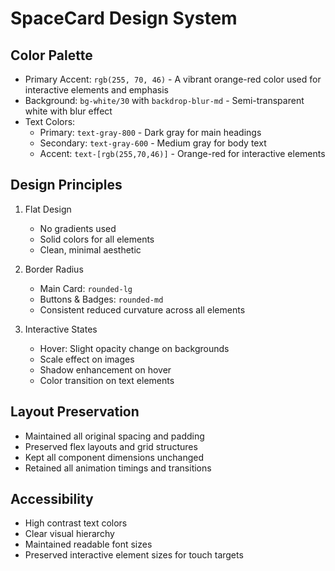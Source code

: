 # SpaceCard Design System

## Color Palette

- Primary Accent: `rgb(255, 70, 46)` - A vibrant orange-red color used for interactive elements and emphasis
- Background: `bg-white/30` with `backdrop-blur-md` - Semi-transparent white with blur effect
- Text Colors:
  - Primary: `text-gray-800` - Dark gray for main headings
  - Secondary: `text-gray-600` - Medium gray for body text
  - Accent: `text-[rgb(255,70,46)]` - Orange-red for interactive elements

## Design Principles

1. Flat Design

   - No gradients used
   - Solid colors for all elements
   - Clean, minimal aesthetic

2. Border Radius

   - Main Card: `rounded-lg`
   - Buttons & Badges: `rounded-md`
   - Consistent reduced curvature across all elements

3. Interactive States
   - Hover: Slight opacity change on backgrounds
   - Scale effect on images
   - Shadow enhancement on hover
   - Color transition on text elements

## Layout Preservation

- Maintained all original spacing and padding
- Preserved flex layouts and grid structures
- Kept all component dimensions unchanged
- Retained all animation timings and transitions

## Accessibility

- High contrast text colors
- Clear visual hierarchy
- Maintained readable font sizes
- Preserved interactive element sizes for touch targets
